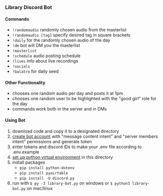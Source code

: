 ### Library Discord Bot

#### Commands
- `!randomaudio` randomly chosen audio from the masterlist
- `!randomaudio [tag]` specify desired tag in square brackets
- `!daily` for the randomly chosen audio of the day
- `!dm` bot will DM you the masterlist
- `!masterlist`
- `!schedule` audio posting schedule
- `!lives` info about live recordings
- `!socials`
- `!balatro` for daily seed

#### Other Functionality
- chooses one random audio per day and posts it at 1pm
- chooses one random user to be highlighted with the "good girl" role for the day
- commands work both in the server and in DMs

#### Using Bot
1. download code and copy it to a designated directory 
2. [create bot account](https://discordpy.readthedocs.io/en/stable/discord.html) with "message content intent" and "server members intent" permissions and generate token
3. enter tokens and discord IDs to make your .env file according to .env.example
4. [set up python virtual environment](https://discordpy.readthedocs.io/en/stable/intro.html#virtual-environments) in this directory
5. install packages
    - `pip install python-dotenv`
    - `pip install pyairtable`
    - `pip install -U discord.py`
7. run with `$ py -3 library-bot.py` on windows or `$ python3 library-bot.py` on mac/linux
